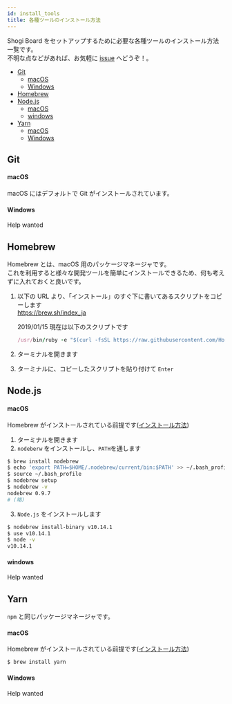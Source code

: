 ```yaml
---
id: install_tools
title: 各種ツールのインストール方法
---
```


Shogi Board をセットアップするために必要な各種ツールのインストール方法一覧です。  
不明な点などがあれば、お気軽に [issue](https://github.com/murosan/shogi-board/issues) へどうぞ！。

- [Git](#git)
  - [macOS](#macos)
  - [Windows](#windows)
- [Homebrew](#homebrew)
- [Node.js](#nodejs)
  - [macOS](#macos-1)
  - [windows](#windows)
- [Yarn](#yarn)
  - [macOS](#macos-2)
  - [Windows](#windows-1)

## Git

#### macOS

macOS にはデフォルトで Git がインストールされています。

#### Windows

Help wanted

## Homebrew

Homebrew とは、macOS 用のパッケージマネージャです。  
これを利用すると様々な開発ツールを簡単にインストールできるため、何も考えずに入れておくと良いです。

1. 以下の URL より、「インストール」のすぐ下に書いてあるスクリプトをコピーします  
   <https://brew.sh/index_ja>

   2019/01/15 現在は以下のスクリプトです

   ```ruby
   /usr/bin/ruby -e "$(curl -fsSL https://raw.githubusercontent.com/Homebrew/install/master/install)"
   ```

2. ターミナルを開きます
3. ターミナルに、コピーしたスクリプトを貼り付けて `Enter`

## Node.js

#### macOS

Homebrew がインストールされている前提です([インストール方法](#homebrew))

1. ターミナルを開きます
2. `nodeberw` をインストールし、`PATH`を通します

```sh
$ brew install nodebrew
$ echo 'export PATH=$HOME/.nodebrew/current/bin:$PATH' >> ~/.bash_profile
$ source ~/.bash_profile
$ nodebrew setup
$ nodebrew -v
nodebrew 0.9.7
# (略)
```

3. `Node.js` をインストールします

```sh
$ nodebrew install-binary v10.14.1
$ use v10.14.1
$ node -v
v10.14.1
```

#### windows

Help wanted

## Yarn

`npm` と同じパッケージマネージャです。

#### macOS

Homebrew がインストールされている前提です([インストール方法](#homebrew))

```sh
$ brew install yarn
```

#### Windows

Help wanted
